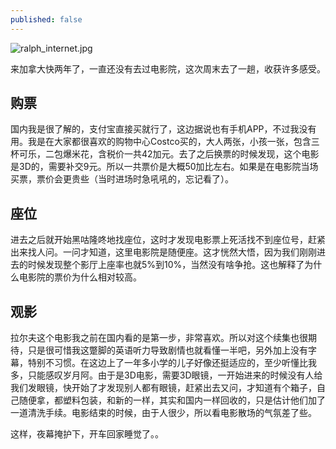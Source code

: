 ```yaml
---
published: false
---
```

![ralph_internet.jpg]({{site.baseurl}}/_posts/ralph_internet.jpg)

来加拿大快两年了，一直还没有去过电影院，这次周末去了一趟，收获许多感受。

## 购票
国内我是很了解的，支付宝直接买就行了，这边据说也有手机APP，不过我没有用。我是在大家都很喜欢的购物中心Costco买的，大人两张，小孩一张，包含三杯可乐，二包爆米花，含税价一共42加元。去了之后换票的时候发现，这个电影是3D的，需要补交9元。所以一共票价是大概50加比左右。如果是在电影院当场买票，票价会更贵些（当时进场时急吼吼的，忘记看了）。

## 座位
进去之后就开始黑咕隆咚地找座位，这时才发现电影票上死活找不到座位号，赶紧出来找人问。一问才知道，这里电影院是随便座。这才恍然大悟，因为我们刚刚进去的时候发现整个影厅上座率也就5%到10%，当然没有啥争抢。这也解释了为什么电影院的票价为什么相对较高。

## 观影
拉尔夫这个电影我之前在国内看的是第一步，非常喜欢。所以对这个续集也很期待，只是很可惜我这蹩脚的英语听力导致剧情也就看懂一半吧，另外加上没有字幕，特别不习惯。在这边上了一年多小学的儿子好像还挺适应的，至少听懂比我多，只能感叹岁月阿。由于是3D电影，需要3D眼镜，一开始进来的时候没有人给我们发眼镜，快开始了才发现别人都有眼镜，赶紧出去又问，才知道有个箱子，自己随便拿，都塑料包装，和新的一样，其实和国内一样回收的，只是估计他们加了一道清洗手续。电影结束的时候，由于人很少，所以看电影散场的气氛差了些。

这样，夜幕掩护下，开车回家睡觉了。。
